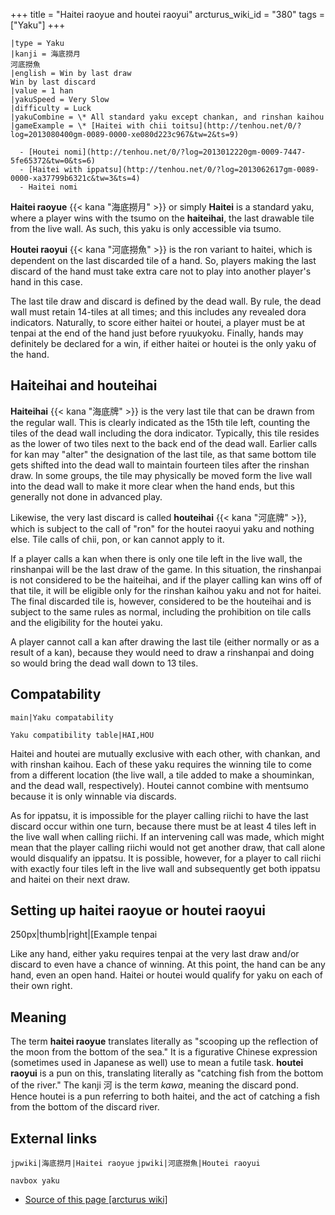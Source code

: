 +++
title = "Haitei raoyue and houtei raoyui"
arcturus_wiki_id = "380"
tags = ["Yaku"]
+++

```yaku
|type = Yaku
|kanji = 海底撈月  
河底撈魚
|english = Win by last draw  
Win by last discard
|value = 1 han
|yakuSpeed = Very Slow
|difficulty = Luck
|yakuCombine = \* All standard yaku except chankan, and rinshan kaihou
|gameExample = \* [Haitei with chii toitsu](http://tenhou.net/0/?log=2013080400gm-0089-0000-xe080d223c967&tw=2&ts=9)

  - [Houtei nomi](http://tenhou.net/0/?log=2013012220gm-0009-7447-5fe65372&tw=0&ts=6)
  - [Haitei with ippatsu](http://tenhou.net/0/?log=2013062617gm-0089-0000-xa37799b6321c&tw=3&ts=4)
  - Haitei nomi

```

**Haitei raoyue** {{< kana "海底撈月" >}} or simply **Haitei** is a standard yaku, where a player wins with the tsumo on the **haiteihai**, the last drawable tile from the live wall. As such, this yaku is only accessible via tsumo.

**Houtei raoyui** {{< kana "河底撈魚" >}} is the ron variant to haitei, which is dependent on the last discarded tile of a hand. So, players making the last discard of the hand must take extra care not to play into another player's hand in this case.

The last tile draw and discard is defined by the dead wall. By rule, the dead wall must retain 14-tiles at all times; and this includes any revealed dora indicators. Naturally, to score either haitei or houtei, a player must be at tenpai at the end of the hand just before ryuukyoku. Finally, hands may definitely be declared for a win, if either haitei or houtei is the only yaku of the hand.

## Haiteihai and houteihai

**Haiteihai** {{< kana "海底牌" >}} is the very last tile that can be drawn from the regular wall. This is clearly indicated as the 15th tile left, counting the tiles of the dead wall including the dora indicator. Typically, this tile resides as the lower of two tiles next to the back end of the dead wall. Earlier calls for kan may "alter" the designation of the last tile, as that same bottom tile gets shifted into the dead wall to maintain fourteen tiles after the rinshan draw. In some groups, the tile may physically be moved form the live wall into the dead wall to make it more clear when the hand ends, but this generally not done in advanced play.

Likewise, the very last discard is called **houteihai** {{< kana "河底牌" >}}, which is subject to the call of "ron" for the houtei raoyui yaku and nothing else. Tile calls of chii, pon, or kan cannot apply to it.

If a player calls a kan when there is only one tile left in the live wall, the rinshanpai will be the last draw of the game. In this situation, the rinshanpai is not considered to be the haiteihai, and if the player calling kan wins off of that tile, it will be eligible only for the rinshan kaihou yaku and not for haitei. The final discarded tile is, however, considered to be the houteihai and is subject to the same rules as normal, including the prohibition on tile calls and the eligibility for the houtei yaku.

A player cannot call a kan after drawing the last tile (either normally or as a result of a kan), because they would need to draw a rinshanpai and doing so would bring the dead wall down to 13 tiles.

## Compatability

```main|Yaku compatability```

```Yaku compatibility table|HAI,HOU```

Haitei and houtei are mutually exclusive with each other, with chankan, and with rinshan kaihou. Each of these yaku requires the winning tile to come from a different location (the live wall, a tile added to make a shouminkan, and the dead wall, respectively). Houtei cannot combine with mentsumo because it is only winnable via discards.

As for ippatsu, it is impossible for the player calling riichi to have the last discard occur within one turn, because there must be at least 4 tiles left in the live wall when calling riichi. If an intervening call was made, which might mean that the player calling riichi would not get another draw, that call alone would disqualify an ippatsu. It is possible, however, for a player to call riichi with exactly four tiles left in the live wall and subsequently get both ippatsu and haitei on their next draw.

## Setting up haitei raoyue or houtei raoyui

250px|thumb|right|[Example tenpai

Like any hand, either yaku requires tenpai at the very last draw and/or discard to even have a chance of winning. At this point, the hand can be any hand, even an open hand. Haitei or houtei would qualify for yaku on each of their own right.

## Meaning

The term **haitei raoyue** translates literally as "scooping up the reflection of the moon from the bottom of the sea." It is a figurative Chinese expression (sometimes used in Japanese as well) use to mean a futile task. **houtei raoyui** is a pun on this, translating literally as "catching fish from the bottom of the river." The kanji 河 is the term *kawa*, meaning the discard pond. Hence houtei is a pun referring to both haitei, and the act of catching a fish from the bottom of the discard river.

## External links

```jpwiki|海底撈月|Haitei raoyue```
```jpwiki|河底撈魚|Houtei raoyui```

```navbox yaku```
- [Source of this page [arcturus wiki]](http://arcturus.su/wiki/Haitei_raoyue_and_houtei_raoyui)